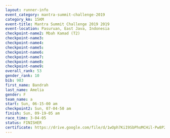 ```yaml
---
layout: runner-info 
event_category: mantra-summit-challenge-2019 
category_km: 15KM 
event-title: Mantra Summit Challenge 2019 2019 
event-location: Pasuruan, East Java, Indonesia 
checkpoint-name2: Mbah Kamad (T2) 
checkpoint-name3: 
checkpoint-name4: 
checkpoint-name5: 
checkpoint-name6: 
checkpoint-name7: 
checkpoint-name8: 
checkpoint-name9: 
overall_rank: 53
gender_rank: 10
bib: 983
first_name: Bandrah
last_name: Amelia
gender: F
team_name: a
start: Sun, 06-15-00 am
checkpoint2: Sun, 07-04-50 am
finish: Sun, 09-19-05 am
race_time: 3-04-05
status: FINISHER
certificate: https://drive.google.com/file/d/1wOph7KiI9SbPhoMCHil-Pw8P2opAsV7V/view?usp=sharing
---
```

